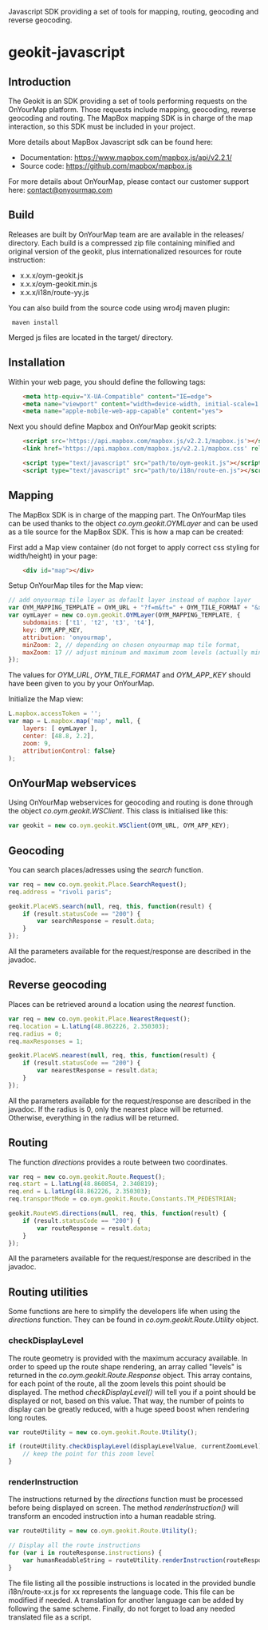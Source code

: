 Javascript SDK providing a set of tools for mapping, routing, geocoding and reverse geocoding.



# geokit-javascript

## Introduction

The Geokit is an SDK providing a set of tools performing requests on the OnYourMap platform. Those requests include mapping, geocoding, reverse geocoding and routing. The MapBox mapping SDK is in charge of the map interaction, so this SDK must be included in your project.

More details about MapBox Javascript sdk can be found here:
- Documentation: https://www.mapbox.com/mapbox.js/api/v2.2.1/
- Source code: https://github.com/mapbox/mapbox.js

For more details about OnYourMap, please contact our customer support here: contact@onyourmap.com


## Build

Releases are built by OnYourMap team are are available in the releases/ directory.
Each build is a compressed zip file containing  minified and original version of the geokit, plus internationalized resources for route instruction:
 - x.x.x/oym-geokit.js
 - x.x.x/oym-geokit.min.js
 - x.x.x/i18n/route-yy.js   
  
You can also build from the source code using wro4j maven plugin:
```command
 maven install
```
Merged js files are located in the target/ directory.

 
## Installation

Within your web page, you should define the following <meta> tags:
```html
	<meta http-equiv="X-UA-Compatible" content="IE=edge">
	<meta name="viewport" content="width=device-width, initial-scale=1.0, user-scalable=no">
	<meta name="apple-mobile-web-app-capable" content="yes">
```

Next you should define Mapbox and OnYourMap geokit scripts:
```html
	<script src='https://api.mapbox.com/mapbox.js/v2.2.1/mapbox.js'></script>
	<link href='https://api.mapbox.com/mapbox.js/v2.2.1/mapbox.css' rel='stylesheet' />

	<script type="text/javascript" src="path/to/oym-geokit.js"></script>
	<script type="text/javascript" src="path/to/i18n/route-en.js"></script>
```

## Mapping

The MapBox SDK is in charge of the mapping part. The OnYourMap tiles can be used thanks to the object *co.oym.geokit.OYMLayer* and can be used as a tile source for the MapBox SDK. This is how a map can be created:

First add a Map view container (do not forget to apply correct css styling for width/height) in your page:

```html
	<div id="map"></div>
```

Setup OnYourMap tiles for the Map view:

```javascript
// add onyourmap tile layer as default layer instead of mapbox layer
var OYM_MAPPING_TEMPLATE = OYM_URL + "?f=m&ft=" + OYM_TILE_FORMAT + "&x={oymX}&y={oymY}&z={oymZ}&key={key}";
var oymLayer = new co.oym.geokit.OYMLayer(OYM_MAPPING_TEMPLATE, {
	subdomains: ['t1', 't2', 't3', 't4'],
	key: OYM_APP_KEY,
	attribution: 'onyourmap',
	minZoom: 2, // depending on chosen onyourmap map tile format, 
	maxZoom: 17 // adjust mininum and maximum zoom levels (actually min = 2 and max = 17)
});
```

The values for *OYM_URL*, *OYM_TILE_FORMAT* and *OYM_APP_KEY* should have been given to you by your OnYourMap.

Initialize the Map view:

```javascript
L.mapbox.accessToken = '';
var map = L.mapbox.map('map', null, {
	layers: [ oymLayer ],
	center: [48.8, 2.2],
	zoom: 9,
	attributionControl: false}
);
```


## OnYourMap webservices		

Using OnYourMap webservices for geocoding and routing is done through the object *co.oym.geokit.WSClient*. This class is initialised like this:

```javascript
var geokit = new co.oym.geokit.WSClient(OYM_URL, OYM_APP_KEY);
```
	
## Geocoding

You can search places/adresses using the *search* function.

```javascript
var req = new co.oym.geokit.Place.SearchRequest();
req.address = "rivoli paris";

geokit.PlaceWS.search(null, req, this, function(result) {
    if (result.statusCode == "200") {
        var searchResponse = result.data; 
    }
});
```

All the parameters available for the request/response are described in the javadoc.


## Reverse geocoding

Places can be retrieved around a location using the *nearest* function.

```javascript
var req = new co.oym.geokit.Place.NearestRequest();
req.location = L.latLng(48.862226, 2.350303);
req.radius = 0;
req.maxResponses = 1;

geokit.PlaceWS.nearest(null, req, this, function(result) {
	if (result.statusCode == "200") {
        var nearestResponse = result.data; 
	}
});
```

All the parameters available for the request/response are described in the javadoc.
If the radius is 0, only the nearest place will be returned. Otherwise, everything in the radius will be returned.


## Routing

The function *directions* provides a route between two coordinates.

```javascript
var req = new co.oym.geokit.Route.Request();
req.start = L.latLng(48.860854, 2.340819); 
req.end = L.latLng(48.862226, 2.350303); 
req.transportMode = co.oym.geokit.Route.Constants.TM_PEDESTRIAN;

geokit.RouteWS.directions(null, req, this, function(result) {
	if (result.statusCode == "200") {
        var routeResponse = result.data; 
	}
});
```

All the parameters available for the request/response are described in the javadoc.


## Routing utilities

Some functions are here to simplify the developers life when using the *directions* function.
They can be found in *co.oym.geokit.Route.Utility* object.


### checkDisplayLevel

The route geometry is provided with the maximum accuracy available. In order to speed up the route shape rendering, an array called "levels" is returned in the *co.oym.geokit.Route.Response* object. This array contains, for each point of the route, all the zoom levels this point should be displayed. The method *checkDisplayLevel()* will tell you if a point should be displayed or not, based on this value. That way, the number of points to display can be greatly reduced, with a huge speed boost when rendering long routes.

```javascript
var routeUtility = new co.oym.geokit.Route.Utility();

if (routeUtility.checkDisplayLevel(displayLevelValue, currentZoomLevel)) {
	// keep the point for this zoom level
}
```

### renderInstruction

The instructions returned by the *directions* function must be processed before being displayed on screen. The method *renderInstruction()* will transform an encoded instruction into a human readable string.

```javascript
var routeUtility = new co.oym.geokit.Route.Utility();

// Display all the route instructions 
for (var i in routeResponse.instructions) {
	var humanReadableString = routeUtility.renderInstruction(routeResponse.instructions[i], "en");
}
```

The file listing all the possible instructions is located in the provided bundle i18n/route-xx.js for xx represents the language code. 
This file can be modified if needed. A translation for another language can be added by following the same scheme.
Finally, do not forget to load any needed translated file as a script.


	